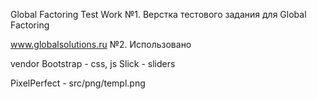 Global Factoring Test Work
№1. Верстка тестового задания для Global Factoring

www.globalsolutions.ru
№2. Использовано

vendor
    Bootstrap - css, js
    Slick - sliders
    
PixelPerfect - src/png/templ.png